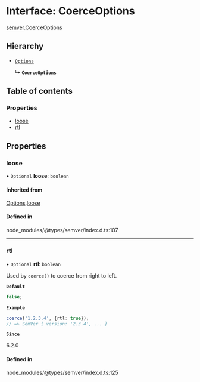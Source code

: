 # Interface: CoerceOptions

[semver](../modules/semver.md).CoerceOptions

## Hierarchy

- [`Options`](semver.Options.md)

  ↳ **`CoerceOptions`**

## Table of contents

### Properties

- [loose](semver.CoerceOptions.md#loose)
- [rtl](semver.CoerceOptions.md#rtl)

## Properties

### loose

• `Optional` **loose**: `boolean`

#### Inherited from

[Options](semver.Options.md).[loose](semver.Options.md#loose)

#### Defined in

node_modules/@types/semver/index.d.ts:107

---

### rtl

• `Optional` **rtl**: `boolean`

Used by `coerce()` to coerce from right to left.

**`Default`**

```ts
false;
```

**`Example`**

```ts
coerce('1.2.3.4', {rtl: true});
// => SemVer { version: '2.3.4', ... }
```

**`Since`**

6.2.0

#### Defined in

node_modules/@types/semver/index.d.ts:125
